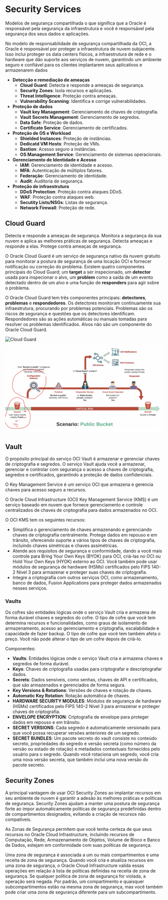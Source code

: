 # Security Services

Modelos de segurança compartilhada o que significa que a Oracle é responsável pela segurança da infraestrutura e você é responsável pela segurança dos seus dados e aplicações.

No modelo de responsabilidade de segurança compartilhada da OCI, a Oracle é responsável por proteger a infraestrutura de nuvem subjacente. Isso inclui proteger os data centers físicos, a infraestrutura de rede e o hardware que dão suporte aos serviços de nuvem, garantindo um ambiente seguro e confiável para os clientes implantarem seus aplicativos e armazenarem dados

- **Detecção e remediação de ameaças**
  - **Cloud Guard**: Detecta e responde a ameaças de segurança.
  - **Security Zones**: Isola recursos e aplicações.
  - **Threat Intelligence**: Proteção contra ameaças.
  - **Vulnerability Scanning**: Identifica e corrige vulnerabilidades.
- **Proteção de dados**
  - **Vault key Management**: Gerenciamento de chaves de criptografia.
  - **Vault Secrets Management**: Gerenciamento de segredos.
  - **Data Safe**: Proteção de dados.
  - **Certificate Service**: Gerenciamento de certificados.
- **Proteção de OS e Workload**
  - **Shielded Instances**: Proteção de instâncias.
  - **Dedicatd VM Hosts**: Proteção de VMs.
  - **Bastion**: Acesso seguro a instâncias.
  - **OS Management Service**: Gerenciamento de sistemas operacionais.
- **Gerenciamento de Identidade e Acesso**
  - **IAM**: Gerenciamento de identidade e acesso.
  - **MFA**: Autenticação de múltiplos fatores.
  - **Federação**: Gerenciamento de identidade.
  - **Audit**: Auditoria de segurança.
- **Proteção de infraestrutura**
  - **DDoS Protection**: Proteção contra ataques DDoS.
  - **WAF**: Proteção contra ataques web.
  - **Secutity Lists/NSGs**: Listas de segurança.
  - **Network Firewall**: Proteção de rede.

## Cloud Guard

Detecta e responde a ameaças de segurança. Monitora a segurança da sua nuvem e aplica as melhores práticas de segurança. Detecta ameaças e responde a elas. Protege contra ameaças de segurança.

O Oracle Cloud Guard é um serviço de segurança nativo da nuvem gratuito para monitorar a postura de segurança de uma locação OCI e fornecer notificação ou correção do problema. Existem quatro componentes principais do Cloud Guard; um **target** a ser inspecionado, um **detector** usada para inspecionar o alvo, um **problem** como a saída de um evento detectado dentro de um alvo e uma função de **responders** para agir sobre o problema.

O Oracle Cloud Guard tem três componentes principais: **detectores**, **problemas** e **respondedores**. Os detectores monitoram continuamente sua infraestrutura, procurando por problemas potenciais. Problemas são os riscos de segurança e questões que os detectores identificam. Respondedores são as ações automáticas ou manuais tomadas para resolver os problemas identificados. Alvos não são um componente do Oracle Cloud Guard.

![Cloud Guard](https://qadit.com/blog/wp-content/uploads/2023/04/image-1.png)

![Cloud Guard](./images/cloudguard-bucket.png)


## Vault

O propósito principal do serviço OCI Vault é armazenar e gerenciar chaves de criptografia e segredos. O serviço Vault ajuda você a armazenar, gerenciar e controlar com segurança o acesso a chaves de criptografia, segredos e certificados, garantindo a proteção de dados confidenciais.

O Key Management Service é um serviço OCI que armazena e gerencia chaves para acesso seguro a recursos.

O Oracle Cloud Infrastructure (OCI) Key Management Service (KMS) é um serviço baseado em nuvem que fornece gerenciamento e controle centralizados de chaves de criptografia para dados armazenados no OCI.

O OCI KMS tem os seguintes recursos:

- Simplifica o gerenciamento de chaves armazenando e gerenciando chaves de criptografia centralmente.
Protege dados em repouso e em trânsito, oferecendo suporte a vários tipos de chaves de criptografia, incluindo chaves simétricas e chaves assimétricas.
- Atende aos requisitos de segurança e conformidade, dando a você mais controle para Bring Your Own Keys (BYOK) para OCI, criá-las no OCI ou Hold Your Own Keys (HYOK) externo ao OCI. Você também pode usar módulos de segurança de hardware (HSMs) certificados pelo FIPS 140-2 Nível 3 para armazenar e proteger suas chaves de criptografia.
- Integre a criptografia com outros serviços OCI, como armazenamento, banco de dados, Fusion Applications para proteger dados armazenados nesses serviços.

### Vaults
Os cofres são entidades lógicas onde o serviço Vault cria e armazena de forma durável chaves e segredos do cofre. O tipo de cofre que você tem determina recursos e funcionalidades, como graus de isolamento de armazenamento, acesso ao gerenciamento e criptografia, escalabilidade e capacidade de fazer backup. O tipo de cofre que você tem também afeta o preço. Você não pode alterar o tipo de um cofre depois de criá-lo.

Componentes:

- **Vaults**: Entidades lógicas onde o serviço Vault cria e armazena chaves e segredos de forma durável.
- **Keys**: Chaves de criptografia usadas para criptografar e descriptografar dados.
- **Secrets**: Dados sensíveis, como senhas, chaves de API e certificados, que são armazenados e gerenciados de forma segura.
- **Key Versions & Rotations**: Versões de chaves e rotação de chaves.
- **Automatic Key Rotation**: Rotação automática de chaves.
- **HARDWARE SECURITY MODULES**: Módulos de segurança de hardware (HSMs) certificados pelo FIPS 140-2 Nível 3 para armazenar e proteger chaves de criptografia.
- **ENVELOPE ENCRYPTION**: Criptografia de envelope para proteger dados em repouso e em trânsito.
- **SECRET VERSIONS**: Cada segredo é automaticamente versionado para que você possa recuperar versões anteriores de um segredo.
- **SECRET BUNDLES**: Um pacote secreto do vault consiste no conteúdo secreto, propriedades do segredo e versão secreta (como número da versão ou estado de rotação) e metadados contextuais fornecidos pelo usuário para o segredo. Quando você rotaciona um segredo, você cria uma nova versão secreta, que também inclui uma nova versão do pacote secreto.

## Security Zones

A principal vantagem de usar OCI Security Zones ao implantar recursos em seu ambiente de nuvem é garantir a adesão às melhores práticas e políticas de segurança. Security Zones ajudam a manter uma postura de segurança forte ao impor automaticamente políticas de segurança predefinidas dentro de compartimentos designados, evitando a criação de recursos não compatíveis.

As Zonas de Segurança permitem que você tenha certeza de que seus recursos no Oracle Cloud Infrastructure, incluindo recursos de Computação, Rede, Armazenamento de Objetos, Volume de Bloco e Banco de Dados, estejam em conformidade com suas políticas de segurança.

Uma zona de segurança é associada a um ou mais compartimentos e uma receita de zona de segurança. Quando você cria e atualiza recursos em uma zona de segurança, o Oracle Cloud Infrastructure valida essas operações em relação à lista de políticas definidas na receita de zona de segurança. Se qualquer política de zona de segurança for violada, a operação será negada. Por padrão, um compartimento e quaisquer subcompartimentos estão na mesma zona de segurança, mas você também pode criar uma zona de segurança diferente para um subcompartimento.